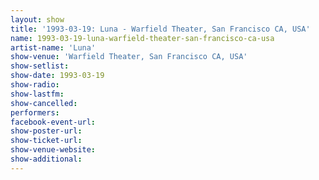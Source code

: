 ```yaml
---
layout: show
title: '1993-03-19: Luna - Warfield Theater, San Francisco CA, USA'
name: 1993-03-19-luna-warfield-theater-san-francisco-ca-usa
artist-name: 'Luna'
show-venue: 'Warfield Theater, San Francisco CA, USA'
show-setlist: 
show-date: 1993-03-19
show-radio: 
show-lastfm: 
show-cancelled: 
performers: 
facebook-event-url: 
show-poster-url: 
show-ticket-url: 
show-venue-website: 
show-additional: 
---
```


